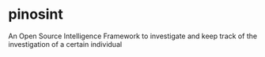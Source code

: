 # pinosint
 An Open Source Intelligence Framework to investigate and keep track of the investigation of a certain individual
